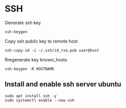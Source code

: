 # SSH
Generate ssh key
```
ssh-keygen
```

Copy ssh public key to remote host
```
ssh-copy-id -i ~/.ssh/id_rsa.pub user@host
```

Rregenerate key known_hosts
```
ssh-keygen -R HOSTNAME
```

## Install and enable ssh server ubuntu
```
sudo apt install ssh -y
sudo systemctl enable --now ssh
```